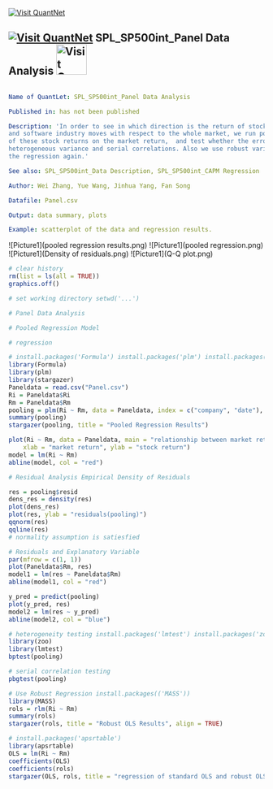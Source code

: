 [<img src="https://github.com/QuantLet/Styleguide-and-Validation-procedure/blob/master/pictures/banner.png" alt="Visit QuantNet">](http://quantlet.de/index.php?p=info)

## [<img src="https://github.com/QuantLet/Styleguide-and-Validation-procedure/blob/master/pictures/qloqo.png" alt="Visit QuantNet">](http://quantlet.de/) **SPL_SP500int_Panel Data Analysis** [<img src="https://github.com/QuantLet/Styleguide-and-Validation-procedure/blob/master/pictures/QN2.png" width="60" alt="Visit QuantNet 2.0">](http://quantlet.de/d3/ia)

```yaml

Name of QuantLet: SPL_SP500int_Panel Data Analysis

Published in: has not been published

Description: 'In order to see in which direction is the return of stocks in internet 
and software industry moves with respect to the whole market, we run pooled regression 
of these stock returns on the market return,  and test whether the error terms has 
heterogeneous variance and serial correlations. Also we use robust variance and run 
the regression again.'

See also: SPL_SP500int_Data Description, SPL_SP500int_CAPM Regression

Author: Wei Zhang, Yue Wang, Jinhua Yang, Fan Song

Datafile: Panel.csv

Output: data summary, plots

Example: scatterplot of the data and regression results.

```

![Picture1](pooled regression results.png)
![Picture1](pooled regression.png)
![Picture1](Density of residuals.png)
![Picture1](Q-Q plot.png)



```r
# clear history
rm(list = ls(all = TRUE))
graphics.off()

# set working directory setwd('...')

# Panel Data Analysis

# Pooled Regression Model

# regression

# install.packages('Formula') install.packages('plm') install.packages('stargazer')
library(Formula)
library(plm)
library(stargazer)
Paneldata = read.csv("Panel.csv")
Ri = Paneldata$Ri
Rm = Paneldata$Rm
pooling = plm(Ri ~ Rm, data = Paneldata, index = c("company", "date"), model = "pooling")
summary(pooling)
stargazer(pooling, title = "Pooled Regression Results")

plot(Ri ~ Rm, data = Paneldata, main = "relationship between market return and stock return", 
    xlab = "market return", ylab = "stock return")
model = lm(Ri ~ Rm)
abline(model, col = "red")

# Residual Analysis Empirical Density of Residuals

res = pooling$resid
dens_res = density(res)
plot(dens_res)
plot(res, ylab = "residuals(pooling)")
qqnorm(res)
qqline(res)
# normality assumption is satiesfied

# Residuals and Explanatory Variable
par(mfrow = c(1, 1))
plot(Paneldata$Rm, res)
model1 = lm(res ~ Paneldata$Rm)
abline(model1, col = "red")

y_pred = predict(pooling)
plot(y_pred, res)
model2 = lm(res ~ y_pred)
abline(model2, col = "blue")

# heterogeneity testing install.packages('lmtest') install.packages('zoo')
library(zoo)
library(lmtest)
bptest(pooling)

# serial correlation testing
pbgtest(pooling)

# Use Robust Regression install.packages(('MASS'))
library(MASS)
rols = rlm(Ri ~ Rm)
summary(rols)
stargazer(rols, title = "Robust OLS Results", align = TRUE)

# install.packages('apsrtable')
library(apsrtable)
OLS = lm(Ri ~ Rm)
coefficients(OLS)
coefficients(rols)
stargazer(OLS, rols, title = "regression of standard OLS and robust OLS")

```
